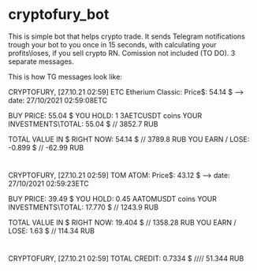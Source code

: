 # cryptofury_bot
This is simple bot that helps crypto trade. It sends Telegram notifications trough your bot to you once in 15 seconds, with calculating your profits\loses, if you sell crypto RN. Comission not included (TO DO). 3 separate messages.


This is how TG messages look like:

CRYPTOFURY, [27.10.21 02:59]
ETC Etherium Classic: Price$: 54.14 $   --> date: 27/10/2021 02:59:08ETC
 
BUY PRICE: 55.04  $
YOU HOLD: 1  3AETCUSDT coins
YOUR INVESTMENTS\TOTAL: 55.04 $  // 3852.7 RUB

TOTAL VALUE IN $ RIGHT NOW: 54.14 $  // 3789.8 RUB
YOU EARN / LOSE:  -0.899 $  // -62.99 RUB

#

CRYPTOFURY, [27.10.21 02:59]
TOM ATOM: Price$: 43.12 $   --> date: 27/10/2021 02:59:23ETC
 
BUY PRICE: 39.49  $
YOU HOLD: 0.45  AATOMUSDT coins
YOUR INVESTMENTS\TOTAL: 17.770 $  // 1243.9 RUB

TOTAL VALUE IN $ RIGHT NOW: 19.404 $  // 1358.28 RUB
YOU EARN / LOSE:  1.63 $  // 114.34 RUB

#

CRYPTOFURY, [27.10.21 02:59]
TOTAL CREDIT: 0.7334 $ //// 51.344 RUB
